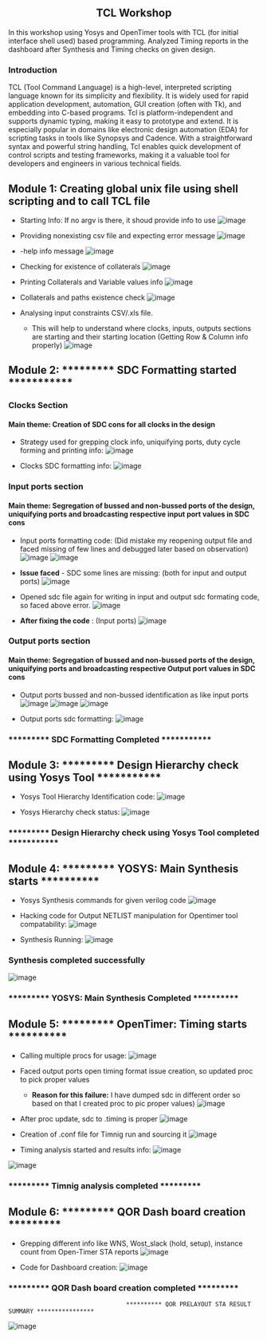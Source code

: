 ## <center>TCL Workshop</center> 
In this workshop using Yosys and OpenTimer tools with TCL (for initial interface shell used) based programming.
Analyzed Timing reports in the dashboard after Synthesis and Timing checks on given design.


### Introduction
TCL (Tool Command Language) is a high-level, interpreted scripting language known for its simplicity and flexibility. It is widely used for rapid application development, automation, GUI creation (often with Tk), and embedding into C-based programs. Tcl is platform-independent and supports dynamic typing, making it easy to prototype and extend. It is especially popular in domains like electronic design automation (EDA) for scripting tasks in tools like Synopsys and Cadence. With a straightforward syntax and powerful string handling, Tcl enables quick development of control scripts and testing frameworks, making it a valuable tool for developers and engineers in various technical fields.

## Module 1: Creating global unix file using shell scripting and to call TCL file

- Starting Info: If no argv is there, it shoud provide info to use
![image](https://github.com/user-attachments/assets/28e41fd5-e951-4c5f-9886-aa2d0f61d99c)

- Providing nonexisting csv file and expecting error message
![image](https://github.com/user-attachments/assets/bb92fd91-ef76-48ab-b1f4-144ee38273cf)

- -help info message
![image](https://github.com/user-attachments/assets/f34134b8-1604-40b0-8e33-755a3b406dff)

- Checking for existence of collaterals
![image](https://github.com/user-attachments/assets/6bc408eb-405f-4920-a32b-5dcf75287db5)

- Printing Collaterals and Variable values info
![image](https://github.com/user-attachments/assets/af1695ae-ccca-49d3-8950-1b71c2ebd507)

- Collaterals and paths existence check
![image](https://github.com/user-attachments/assets/b95a7139-a65e-42d1-9c0b-dccbea766af6)

- Analysing input constraints CSV/.xls file.
  - This will help to understand where clocks, inputs, outputs sections are starting and their starting location (Getting Row & Column info properly)
![image](https://github.com/user-attachments/assets/b3a93d1a-65f4-42d8-88ce-613b97b6829c)


## Module 2: ********* SDC Formatting started ***********

 ### Clocks Section
 #### Main theme: Creation of SDC cons for all clocks in the design
- Strategy used for grepping clock info, uniquifying ports, duty cycle forming and printing info:
![image](https://github.com/user-attachments/assets/bf4edd3c-b5d8-489d-88a3-707885f936ab)


- Clocks SDC formatting info:
![image](https://github.com/user-attachments/assets/d9a39a37-1f01-4422-8638-25debd75672a)


### Input ports section 
#### Main theme: Segregation of bussed and non-bussed ports of the design, uniquifying ports and broadcasting respective input port values in SDC cons 

- Input ports formatting code: (Did mistake my reopening output file and faced missing of few lines and debugged later based on observation)
![image](https://github.com/user-attachments/assets/80911ca5-2201-4766-a772-1871b87f61ff)
![image](https://github.com/user-attachments/assets/e099e646-4d89-4978-8856-2224faafa06f)


- **Issue faced** - SDC some lines are missing: (both for input and output ports)
![image](https://github.com/user-attachments/assets/6e7802e1-655e-4a49-aea7-c0677226f78a)


- Opened sdc file again for writing in input and output sdc formating code, so faced above error.
![image](https://github.com/user-attachments/assets/45e08922-1e91-4bc8-9107-6d138282df23)

- **After fixing the code** : (Input ports)
![image](https://github.com/user-attachments/assets/eae17753-0719-4c44-92e5-fe7cc4fde992)


### Output ports section 
#### Main theme: Segregation of bussed and non-bussed ports of the design, uniquifying ports and broadcasting respective Output port values in SDC cons

- Output ports bussed and non-bussed identification as like input ports 
![image](https://github.com/user-attachments/assets/393d68fe-bfc0-426a-99f0-ff688e435e86)
![image](https://github.com/user-attachments/assets/05d6f1bd-03fd-4e3d-8b88-32e7385b4b65)
![image](https://github.com/user-attachments/assets/7c478e11-74b7-4c47-91d9-b869a1f15ad5)


- Output ports sdc formatting:
![image](https://github.com/user-attachments/assets/70a0d7b8-e343-43eb-b75c-e72edb65ef1d)

###             ********* SDC Formatting Completed ***********


## Module 3: ********* Design Hierarchy check using Yosys Tool ***********

- Yosys Tool Hierarchy Identification code:
![image](https://github.com/user-attachments/assets/240db06f-83f1-4963-8773-3c45ec651373)

- Yosys Hierarchy check status:
![image](https://github.com/user-attachments/assets/daeac574-9347-4489-97d3-5accb7488dea)


### ********* Design Hierarchy check using Yosys Tool completed ***********

## Module 4: ********* YOSYS: Main Synthesis starts **********

- Yosys Synthesis commands for given verilog code 
![image](https://github.com/user-attachments/assets/e173b772-8bbf-4555-adb8-6b824bc054fe)


- Hacking code for Output NETLIST manipulation for Opentimer tool compatability:
![image](https://github.com/user-attachments/assets/713623c5-1429-483f-b4e8-b47048c71c31)


- Synthesis Running:
![image](https://github.com/user-attachments/assets/fcf0cb93-c8d8-44ea-92f3-c4c1ff1d8c69)

### Synthesis completed successfully
![image](https://github.com/user-attachments/assets/8ffca41c-f284-451b-97c6-6607f59832f8)


###  ********* YOSYS: Main Synthesis Completed **********

## Module 5: ********* OpenTimer: Timing starts **********

- Calling multiple procs for usage:
![image](https://github.com/user-attachments/assets/83a26ef8-bcb3-488a-af20-aec98e4f92e9)


- Faced output ports open timing format issue creation, so updated proc to pick proper values 
  - **Reason for this failure:** I have dumped sdc in different order so based on that I created proc to pic proper values)
![image](https://github.com/user-attachments/assets/def90145-02e4-43c0-8efe-91af380a0b71)


- After proc update, sdc to .timing is proper
![image](https://github.com/user-attachments/assets/94c34815-9fd3-45c6-9443-4bf609a6e74d)


- Creation of .conf file for Timnig run and sourcing it
![image](https://github.com/user-attachments/assets/e69d9355-f8ce-43ce-b842-7ef3a53ad93b)


- Timing analysis started and results info:
![image](https://github.com/user-attachments/assets/0eca00d9-8767-4347-9b0d-967f4caf54c9)

![image](https://github.com/user-attachments/assets/b5f06b1c-2116-40f7-8458-d09ef9ae42ea)

### ********* Timnig analysis completed *********

## Module 6: ********* QOR Dash board creation *********

- Grepping different info like WNS, Wost_slack (hold, setup), instance count from Open-Timer STA reports
![image](https://github.com/user-attachments/assets/dc52e172-8644-4846-8238-62d16f96011f)

- Code for Dashboard creation:
![image](https://github.com/user-attachments/assets/0a145faf-c885-4db5-9fba-9c1cd83667a9)

### ********* QOR Dash board creation completed *********


                                     ********** QOR PRELAYOUT STA RESULT SUMMARY ****************
![image](https://github.com/user-attachments/assets/cf8c7d9a-bd70-4a83-bc9d-15a187654b8d)




